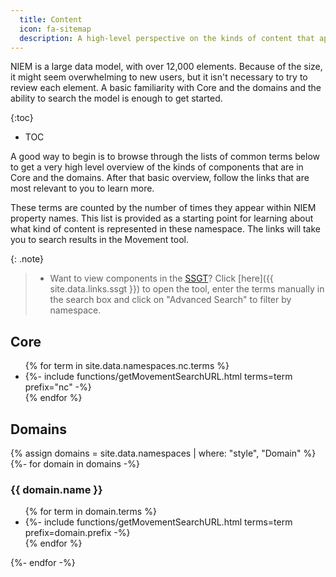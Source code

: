 ```yaml
---
  title: Content
  icon: fa-sitemap
  description: A high-level perspective on the kinds of content that appear in Core and the domains.
---
```


NIEM is a large data model, with over 12,000 elements.  Because of the size, it might seem overwhelming to new users, but it isn't necessary to try to review each element.  A basic familiarity with Core and the domains and the ability to search the model is enough to get started.

{:toc}
- TOC

A good way to begin is to browse through the lists of common terms below to get a very high level overview   of the kinds of components that are in Core and the domains.  After that basic overview, follow the links that are most relevant to you to learn more.

These terms are counted by the number of times they appear within NIEM property names.  This list is provided as a starting point for learning about what kind of content is represented in these namespace.  The links will take you to search results in the Movement tool.

{: .note}
> - Want to view components in the [SSGT](../tools/ssgt)? Click [here]({{ site.data.links.ssgt }}) to open the tool, enter the terms manually in the search box and click on "Advanced Search" to filter by namespace.

## Core

<ul>
{% for term in site.data.namespaces.nc.terms %}
  <li>{%- include functions/getMovementSearchURL.html terms=term prefix="nc" -%}</li>
{% endfor %}
</ul>

## Domains

{% assign domains = site.data.namespaces | where: "style", "Domain" %}
{%- for domain in domains -%}

### {{ domain.name }}

  <ul>
  {% for term in domain.terms %}
    <li>{%- include functions/getMovementSearchURL.html terms=term prefix=domain.prefix -%}</li>
  {% endfor %}
  </ul>

{%- endfor -%}

